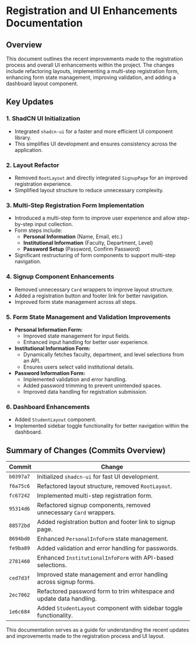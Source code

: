 # Registration and UI Enhancements Documentation

## Overview
This document outlines the recent improvements made to the registration process and overall UI enhancements within the project. The changes include refactoring layouts, implementing a multi-step registration form, enhancing form state management, improving validation, and adding a dashboard layout component.

## Key Updates

### 1. **ShadCN UI Initialization**
- Integrated `shadcn-ui` for a faster and more efficient UI component library.
- This simplifies UI development and ensures consistency across the application.

### 2. **Layout Refactor**
- Removed `RootLayout` and directly integrated `SignupPage` for an improved registration experience.
- Simplified layout structure to reduce unnecessary complexity.

### 3. **Multi-Step Registration Form Implementation**
- Introduced a multi-step form to improve user experience and allow step-by-step input collection.
- Form steps include:
  - **Personal Information** (Name, Email, etc.)
  - **Institutional Information** (Faculty, Department, Level)
  - **Password Setup** (Password, Confirm Password)
- Significant restructuring of form components to support multi-step navigation.

### 4. **Signup Component Enhancements**
- Removed unnecessary `Card` wrappers to improve layout structure.
- Added a registration button and footer link for better navigation.
- Improved form state management across all steps.

### 5. **Form State Management and Validation Improvements**
- **Personal Information Form:**
  - Improved state management for input fields.
  - Enhanced input handling for better user experience.
- **Institutional Information Form:**
  - Dynamically fetches faculty, department, and level selections from an API.
  - Ensures users select valid institutional details.
- **Password Information Form:**
  - Implemented validation and error handling.
  - Added password trimming to prevent unintended spaces.
  - Improved data handling for registration submission.

### 6. **Dashboard Enhancements**
- Added `StudentLayout` component.
- Implemented sidebar toggle functionality for better navigation within the dashboard.

## Summary of Changes (Commits Overview)
| Commit | Change |
|--------|--------|
| `b0397a7` | Initialized `shadcn-ui` for fast UI development. |
| `f6a75c6` | Refactored layout structure, removed `RootLayout`. |
| `fc67242` | Implemented multi-step registration form. |
| `95314d6` | Refactored signup components, removed unnecessary `Card` wrappers. |
| `88572bd` | Added registration button and footer link to signup page. |
| `8694bd0` | Enhanced `PersonalInfoForm` state management. |
| `fe9ba89` | Added validation and error handling for passwords. |
| `2781460` | Enhanced `InstitutionalInfoForm` with API-based selections. |
| `ced7d3f` | Improved state management and error handling across signup forms. |
| `2ec7062` | Refactored password form to trim whitespace and update data handling. |
| `1e6c684` | Added `StudentLayout` component with sidebar toggle functionality. |



This documentation serves as a guide for understanding the recent updates and improvements made to the registration process and UI layout.

